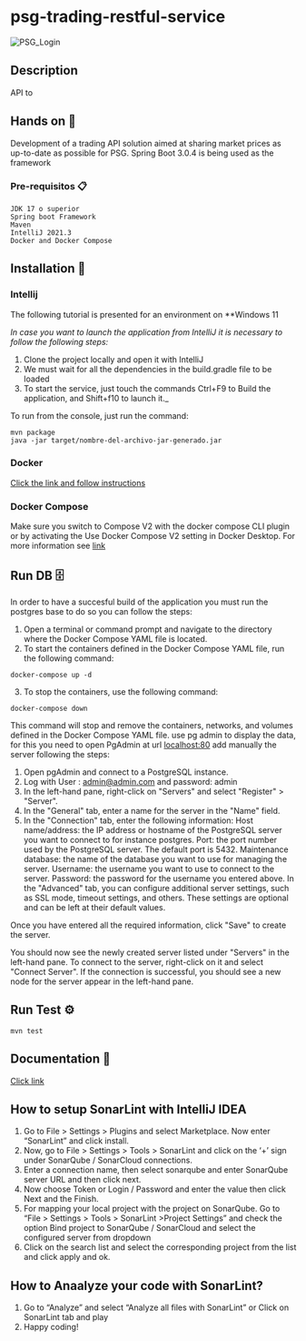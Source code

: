 # psg-trading-restful-service
<!DOCTYPE html>
<html>
  <body>
    <img src="https://trello.com/1/cards/6420c34e23e7bf3b275d574f/attachments/6420c360abd41591a2a6aa60/previews/6420c361abd41591a2a6aa70/download/image.png" alt="PSG_Login">
  </body>
</html>

## Description
API to 


## Hands on 🚀
Development of a trading API solution aimed at sharing market prices as up-to-date as possible for PSG. Spring Boot 3.0.4 is being used as the framework

### Pre-requisitos 📋

```
JDK 17 o superior
Spring boot Framework 
Maven 
IntelliJ 2021.3 
Docker and Docker Compose  
```

## Installation 🔧

### Intellij
The following tutorial is presented for an environment on **Windows 11

_In case you want to launch the application from IntelliJ it is necessary to follow the following steps:_

1. Clone the project locally and open it with IntelliJ
2. We must wait for all the dependencies in the build.gradle file to be loaded
3. To start the service, just touch the commands Ctrl+F9 to Build the application, and Shift+f10 to launch it._

To run from the console, just run the command:
```
mvn package
java -jar target/nombre-del-archivo-jar-generado.jar
```
### Docker

[Click the link and follow instructions](https://docs.docker.com/desktop/install/windows-install/)

### Docker Compose
Make sure you switch to Compose V2 with the docker compose CLI plugin or by activating the Use Docker Compose V2 setting in Docker Desktop. For more information see
[link](https://docs.docker.com/compose/install/)

## Run DB 🗄️
In order to have a succesful build of the application you must run the postgres base
to do so you can follow the steps:
1. Open a terminal or command prompt and navigate to the directory where the Docker Compose YAML file is located.
2. To start the containers defined in the Docker Compose YAML file, run the following command:
```console
docker-compose up -d
```
3. To stop the containers, use the following command:
```console
docker-compose down
```
This command will stop and remove the containers, networks, and volumes defined in the Docker Compose YAML file.
use pg admin to display the data, for this you need to open PgAdmin at url [localhost:80](localhost:80)
add manually the server following the steps:
1. Open pgAdmin and connect to a PostgreSQL instance.
2. Log with User : admin@admin.com and password: admin
3. In the left-hand pane, right-click on "Servers" and select "Register" > "Server". 
4. In the "General" tab, enter a name for the server in the "Name" field. 
5. In the "Connection" tab, enter the following information:
Host name/address: the IP address or hostname of the PostgreSQL server you want to connect to for instance postgres.
Port: the port number used by the PostgreSQL server. The default port is 5432.
Maintenance database: the name of the database you want to use for managing the server.
Username: the username you want to use to connect to the server.
Password: the password for the username you entered above.
In the "Advanced" tab, you can configure additional server settings, such as SSL mode, timeout settings, and others. These settings are optional and can be left at their default values.

Once you have entered all the required information, click "Save" to create the server.

You should now see the newly created server listed under "Servers" in the left-hand pane. To connect to the server, right-click on it and select "Connect Server". If the connection is successful, you should see a new node for the server appear in the left-hand pane.
## Run Test ⚙️
```console
mvn test
```

## Documentation 📖
[Click link](http://localhost:8080/api/swagger-ui/index.html#/)

## How to setup SonarLint with IntelliJ IDEA
1. Go to File > Settings > Plugins and select Marketplace. Now enter “SonarLint” and click install.
2. Now, go to File > Settings > Tools > SonarLint and click on the ‘+’ sign under SonarQube / SonarCloud connections.
3. Enter a connection name, then select sonarqube and enter SonarQube server URL and then click next.
4. Now choose Token or Login / Password and enter the value then click Next and the Finish.
5. For mapping your local project with the project on SonarQube. Go to “File > Settings > Tools > SonarLint >Project Settings” and check the option Bind project to SonarQube / SonarCloud and select the configured server from dropdown
6. Click on the search list and select the corresponding project from the list and click apply and ok.

## How to Anaalyze your code with SonarLint?

1. Go to “Analyze” and select “Analyze all files with SonarLint” or Click on SonarLint tab and play
2. Happy coding!


